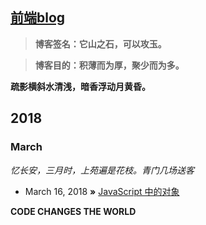 ## [前端blog](http://qdxmq.com/)

> **博客签名：它山之石，可以攻玉。**

> **博客目的：积薄而为厚，聚少而为多。**

**疏影横斜水清浅，暗香浮动月黄昏。** 

## 2018
### March
*忆长安，三月时，上苑遍是花枝。青门几场送客*
* March 16, 2018 **»** [JavaScript 中的对象](https://github.com/abielzhang/blog/issues/1)


**CODE CHANGES THE WORLD** 
